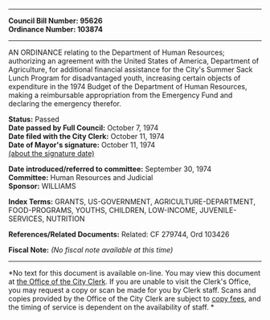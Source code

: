 * * * * *  
  
**Council Bill Number: [](#h0)[](#h2)95626**   
**Ordinance Number: 103874**  
  
* * * * *  
  
AN ORDINANCE relating to the Department of Human Resources; authorizing an agreement with the United States of America, Department of Agriculture, for additional financial assistance for the City's Summer Sack Lunch Program for disadvantaged youth, increasing certain objects of expenditure in the 1974 Budget of the Department of Human Resources, making a reimbursable appropriation from the Emergency Fund and declaring the emergency therefor.  
  
**Status:** Passed   
**Date passed by Full Council:** October 7, 1974   
**Date filed with the City Clerk:** October 11, 1974   
**Date of Mayor's signature:** October 11, 1974   
[(about the signature date)](/~public/approvaldate.htm)   
  
  
**Date introduced/referred to committee:** September 30, 1974   
**Committee:** Human Resources and Judicial   
**Sponsor:** WILLIAMS   
  
**Index Terms:** GRANTS, US-GOVERNMENT, AGRICULTURE-DEPARTMENT, FOOD-PROGRAMS, YOUTHS, CHILDREN, LOW-INCOME, JUVENILE-SERVICES, NUTRITION  
  
**References/Related Documents:** Related: CF 279744, Ord 103426  
  
**Fiscal Note:** *(No fiscal note available at this time)*  
  
* * * * *  
  
*No text for this document is available on-line. You may view this document at [the Office of the City Clerk](http://www.seattle.gov/leg/clerk/contactUs.htm). If you are unable to visit the Clerk's Office, you may request a copy or scan be made for you by Clerk staff. Scans and copies provided by the Office of the City Clerk are subject to [copy fees](http://clerk.seattle.gov/~public/clerkfees.htm), and the timing of service is dependent on the availability of staff. *  
  
  
